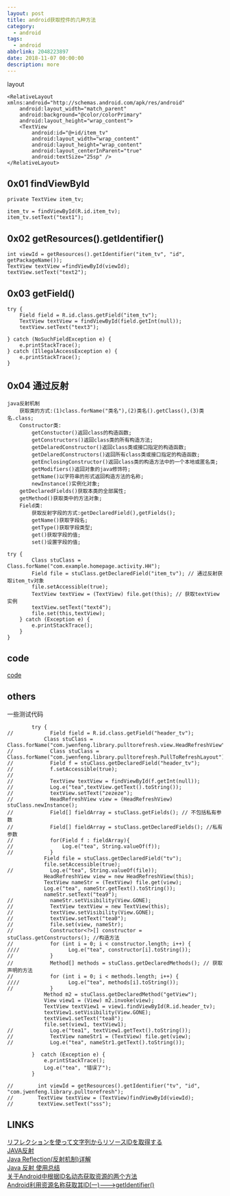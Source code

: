 ```yaml
---
layout: post
title: android获取控件的几种方法
category: 
  - android
tags: 
  - android
abbrlink: 2048223897
date: 2018-11-07 00:00:00
description: more
---
```


layout  

	<RelativeLayout xmlns:android="http://schemas.android.com/apk/res/android"
	    android:layout_width="match_parent"
	    android:background="@color/colorPrimary"
	    android:layout_height="wrap_content">
	    <TextView
	        android:id="@+id/item_tv"
	        android:layout_width="wrap_content"
	        android:layout_height="wrap_content"
	        android:layout_centerInParent="true"
	        android:textSize="25sp" />
	</RelativeLayout>


## 0x01 findViewById

	private TextView item_tv;

	item_tv = findViewById(R.id.item_tv);
	item_tv.setText("text1");

## 0x02 getResources().getIdentifier()

	int viewId = getResources().getIdentifier("item_tv", "id", getPackageName());
	TextView textView =findViewById(viewId);
	textView.setText("text2");

## 0x03 getField()

	try {
	    Field field = R.id.class.getField("item_tv");
	    TextView textView = findViewById(field.getInt(null));
	    textView.setText("text3");

	} catch (NoSuchFieldException e) {
	    e.printStackTrace();
	} catch (IllegalAccessException e) {
	    e.printStackTrace();
	}

## 0x04 通过反射

    java反射机制
        获取类的方式:(1)class.forName("类名"),(2)类名().getClass(),(3)类名.class;
        Constructor类:
            getConstuctor()返回class的构造函数;
            getConstructors()返回class类的所有构造方法;
            getDelaredConstructor()返回class类或接口指定的构造函数;
            getDelaredConstructors()返回所有class类或接口指定的构造函数;
            getEnclosingConstructor()返回class类的构造方法中的一个本地或匿名类;
            getModifiers()返回对象的java修饰符;
            getName()以字符串的形式返回构造方法的名称;
            newInstance()实例化对象;
        getDeclaredFields()获取本类的全部属性;
        getMethod()获取类中的方法对象;
        Field类:
            获取反射字段的方式:getDeclaredField(),getFields();
            getName()获取字段名;
            getType()获取字段类型;
            get()获取字段的值;
            set()设置字段的值;

	try {
	        Class stuClass = Class.forName("com.example.homepage.activity.HH");
	        Field file = stuClass.getDeclaredField("item_tv"); // 通过反射获取item_tv对象
	        file.setAccessible(true);
	        TextView textView = (TextView) file.get(this); // 获取textView实例
	        textView.setText("text4");
	        file.set(this,textView);
	    } catch (Exception e) {
	        e.printStackTrace();
	    }
	}

## code

[code](https://github.com/tea9/dear_kotlin_code/blob/master/homepage/src/main/java/com/example/homepage/activity/HH.java)  

## others
一些测试代码  

            try {
    //            Field field = R.id.class.getField("header_tv");
                Class stuClass = Class.forName("com.jwenfeng.library.pulltorefresh.view.HeadRefreshView");
    //            Class stuClass = Class.forName("com.jwenfeng.library.pulltorefresh.PullToRefreshLayout");
    //            Field f = stuClass.getDeclaredField("header_tv");
    //            f.setAccessible(true);
    //
    //            TextView textView = findViewById(f.getInt(null));
    //            Log.e("tea",textView.getText().toString());
    //            textView.setText("zezeze");
    //            HeadRefreshView view = (HeadRefreshView) stuClass.newInstance();
    //            Field[] fieldArray = stuClass.getFields(); // 不包括私有参数
    //            Field[] fieldArray = stuClass.getDeclaredFields(); //私有参数
    //            for(Field f : fieldArray){
    //                Log.e("tea", String.valueOf(f));
    //            }
                Field file = stuClass.getDeclaredField("tv");
                file.setAccessible(true);
    //            Log.e("tea", String.valueOf(file));
                HeadRefreshView view = new HeadRefreshView(this);
                TextView nameStr = (TextView) file.get(view);
                Log.e("tea", nameStr.getText().toString());
                nameStr.setText("tea9");
    //            nameStr.setVisibility(View.GONE);
    //            TextView textView = new TextView(this);
    //            textView.setVisibility(View.GONE);
    //            textView.setText("tea0");
    //            file.set(view, nameStr);
    //            Constructor<?>[] constructor = stuClass.getConstructors(); //构造方法
    //            for (int i = 0; i < constructor.length; i++) {
    ////                Log.e("tea", constructor[i].toString());
    //            }
    //            Method[] methods = stuClass.getDeclaredMethods(); // 获取声明的方法
    //            for (int i = 0; i < methods.length; i++) {
    ////                Log.e("tea", methods[i].toString());
    //            }
                Method m2 = stuClass.getDeclaredMethod("getView");
                View view1 = (View) m2.invoke(view);
                TextView textView1 = view1.findViewById(R.id.header_tv);
                textView1.setVisibility(View.GONE);
                textView1.setText("tea8");
                file.set(view1, textView1);
    //            Log.e("tea1", textView1.getText().toString());
    //            TextView nameStr1 = (TextView) file.get(view);
    //            Log.e("tea", nameStr1.getText().toString());

            }  catch (Exception e) {
                e.printStackTrace();
                Log.e("tea", "错误了");
            }

    //        int viewId = getResources().getIdentifier("tv", "id", "com.jwenfeng.library.pulltorefresh");
    //        TextView textView = (TextView)findViewById(viewId);
    //        textView.setText("sss");


## LINKS

[リフレクションを使って文字列からリソースIDを取得する](https://qiita.com/1plus4/items/9f273b26945a8659d441)  
[JAVA反射](https://www.jianshu.com/p/5c9bc53556b8)  
[Java Reflection(反射机制)详解](https://www.jianshu.com/p/2315dda64ad2)  
[Java 反射 使用总结](https://www.cnblogs.com/zhaoyanjun/p/6074887.html)  
[关于Android中根据ID名动态获取资源的两个方法](https://blog.csdn.net/stzy00/article/details/41079907)  
[Android利用资源名称获取其ID(一)--->getIdentifier()](https://blog.csdn.net/lfdfhl/article/details/21017889)  